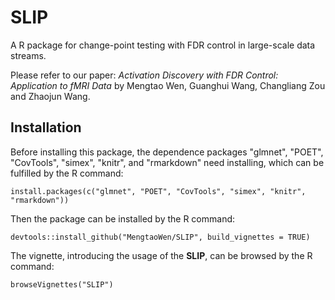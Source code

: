 # SLIP

A R package for change-point testing with FDR control in large-scale data streams.

Please refer to our paper: *Activation Discovery with FDR Control: Application to fMRI Data* by Mengtao Wen, Guanghui Wang, Changliang Zou and Zhaojun Wang.

## Installation
Before installing this package, the dependence packages "glmnet", "POET", "CovTools", "simex", "knitr", and "rmarkdown" need installing, which can be fulfilled by the R command:

    install.packages(c("glmnet", "POET", "CovTools", "simex", "knitr", "rmarkdown"))

Then the package can be installed by the R command:
  
    devtools::install_github("MengtaoWen/SLIP", build_vignettes = TRUE)

The vignette, introducing the usage of the **SLIP**, can be browsed by the R command:
	
    browseVignettes("SLIP")
